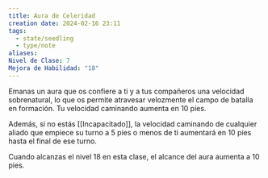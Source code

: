 ```yaml
---
title: Aura de Celeridad
creation date: 2024-02-16 23:11
tags:
  - state/seedling
  - type/note
aliases: 
Nivel de Clase: 7
Mejora de Habilidad: "18"
---
```

Emanas un aura que os confiere a ti y a tus compañeros una velocidad sobrenatural, lo que os
permite atravesar velozmente el campo de batalla en formación. Tu velocidad caminando aumenta
en 10 pies. 

Además, si no estás [[Incapacitado]], la velocidad caminando de cualquier aliado que
empiece su turno a 5 pies o menos de ti aumentará en 10 pies hasta el final de ese turno.

Cuando alcanzas el nivel 18 en esta clase, el alcance del aura aumenta a 10 pies.


